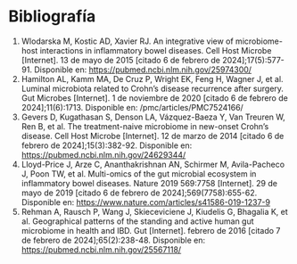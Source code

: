 # Bibliografía

1.	Wlodarska M, Kostic AD, Xavier RJ. An integrative view of microbiome-host interactions in inflammatory bowel diseases. Cell Host Microbe [Internet]. 13 de mayo de 2015 [citado 6 de febrero de 2024];17(5):577-91. Disponible en: https://pubmed.ncbi.nlm.nih.gov/25974300/
2.	Hamilton AL, Kamm MA, De Cruz P, Wright EK, Feng H, Wagner J, et al. Luminal microbiota related to Crohn’s disease recurrence after surgery. Gut Microbes [Internet]. 1 de noviembre de 2020 [citado 6 de febrero de 2024];11(6):1713. Disponible en: /pmc/articles/PMC7524166/
3.	Gevers D, Kugathasan S, Denson LA, Vázquez-Baeza Y, Van Treuren W, Ren B, et al. The treatment-naive microbiome in new-onset Crohn’s disease. Cell Host Microbe [Internet]. 12 de marzo de 2014 [citado 6 de febrero de 2024];15(3):382-92. Disponible en: https://pubmed.ncbi.nlm.nih.gov/24629344/
4.	Lloyd-Price J, Arze C, Ananthakrishnan AN, Schirmer M, Avila-Pacheco J, Poon TW, et al. Multi-omics of the gut microbial ecosystem in inflammatory bowel diseases. Nature 2019 569:7758 [Internet]. 29 de mayo de 2019 [citado 6 de febrero de 2024];569(7758):655-62. Disponible en: https://www.nature.com/articles/s41586-019-1237-9
5.	Rehman A, Rausch P, Wang J, Skieceviciene J, Kiudelis G, Bhagalia K, et al. Geographical patterns of the standing and active human gut microbiome in health and IBD. Gut [Internet]. febrero de 2016 [citado 7 de febrero de 2024];65(2):238-48. Disponible en: https://pubmed.ncbi.nlm.nih.gov/25567118/
